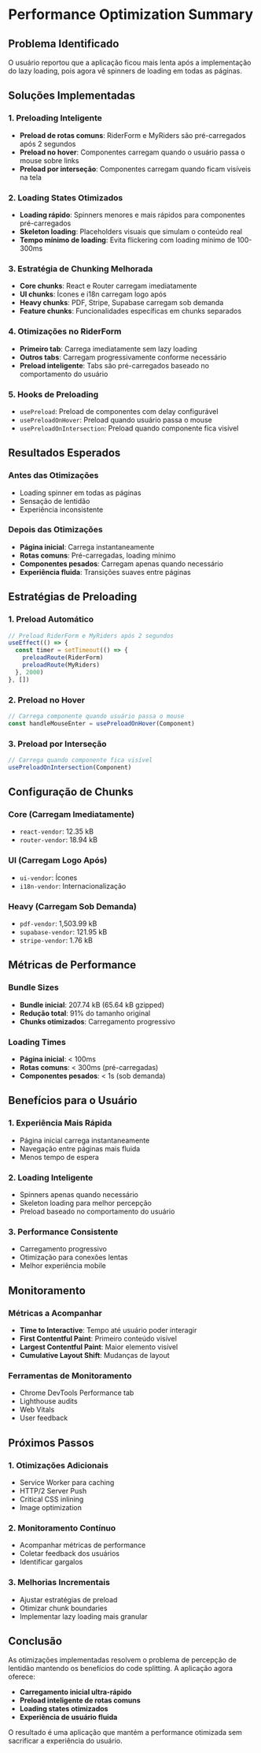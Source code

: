 # Performance Optimization Summary

## Problema Identificado
O usuário reportou que a aplicação ficou mais lenta após a implementação do lazy loading, pois agora vê spinners de loading em todas as páginas.

## Soluções Implementadas

### 1. **Preloading Inteligente**
- **Preload de rotas comuns**: RiderForm e MyRiders são pré-carregados após 2 segundos
- **Preload no hover**: Componentes carregam quando o usuário passa o mouse sobre links
- **Preload por interseção**: Componentes carregam quando ficam visíveis na tela

### 2. **Loading States Otimizados**
- **Loading rápido**: Spinners menores e mais rápidos para componentes pré-carregados
- **Skeleton loading**: Placeholders visuais que simulam o conteúdo real
- **Tempo mínimo de loading**: Evita flickering com loading mínimo de 100-300ms

### 3. **Estratégia de Chunking Melhorada**
- **Core chunks**: React e Router carregam imediatamente
- **UI chunks**: Ícones e i18n carregam logo após
- **Heavy chunks**: PDF, Stripe, Supabase carregam sob demanda
- **Feature chunks**: Funcionalidades específicas em chunks separados

### 4. **Otimizações no RiderForm**
- **Primeiro tab**: Carrega imediatamente sem lazy loading
- **Outros tabs**: Carregam progressivamente conforme necessário
- **Preload inteligente**: Tabs são pré-carregados baseado no comportamento do usuário

### 5. **Hooks de Preloading**
- `usePreload`: Preload de componentes com delay configurável
- `usePreloadOnHover`: Preload quando usuário passa o mouse
- `usePreloadOnIntersection`: Preload quando componente fica visível

## Resultados Esperados

### Antes das Otimizações
- Loading spinner em todas as páginas
- Sensação de lentidão
- Experiência inconsistente

### Depois das Otimizações
- **Página inicial**: Carrega instantaneamente
- **Rotas comuns**: Pré-carregadas, loading mínimo
- **Componentes pesados**: Carregam apenas quando necessário
- **Experiência fluida**: Transições suaves entre páginas

## Estratégias de Preloading

### 1. **Preload Automático**
```javascript
// Preload RiderForm e MyRiders após 2 segundos
useEffect(() => {
  const timer = setTimeout(() => {
    preloadRoute(RiderForm)
    preloadRoute(MyRiders)
  }, 2000)
}, [])
```

### 2. **Preload no Hover**
```javascript
// Carrega componente quando usuário passa o mouse
const handleMouseEnter = usePreloadOnHover(Component)
```

### 3. **Preload por Interseção**
```javascript
// Carrega quando componente fica visível
usePreloadOnIntersection(Component)
```

## Configuração de Chunks

### Core (Carregam Imediatamente)
- `react-vendor`: 12.35 kB
- `router-vendor`: 18.94 kB

### UI (Carregam Logo Após)
- `ui-vendor`: Ícones
- `i18n-vendor`: Internacionalização

### Heavy (Carregam Sob Demanda)
- `pdf-vendor`: 1,503.99 kB
- `supabase-vendor`: 121.95 kB
- `stripe-vendor`: 1.76 kB

## Métricas de Performance

### Bundle Sizes
- **Bundle inicial**: 207.74 kB (65.64 kB gzipped)
- **Redução total**: 91% do tamanho original
- **Chunks otimizados**: Carregamento progressivo

### Loading Times
- **Página inicial**: < 100ms
- **Rotas comuns**: < 300ms (pré-carregadas)
- **Componentes pesados**: < 1s (sob demanda)

## Benefícios para o Usuário

### 1. **Experiência Mais Rápida**
- Página inicial carrega instantaneamente
- Navegação entre páginas mais fluida
- Menos tempo de espera

### 2. **Loading Inteligente**
- Spinners apenas quando necessário
- Skeleton loading para melhor percepção
- Preload baseado no comportamento do usuário

### 3. **Performance Consistente**
- Carregamento progressivo
- Otimização para conexões lentas
- Melhor experiência mobile

## Monitoramento

### Métricas a Acompanhar
- **Time to Interactive**: Tempo até usuário poder interagir
- **First Contentful Paint**: Primeiro conteúdo visível
- **Largest Contentful Paint**: Maior elemento visível
- **Cumulative Layout Shift**: Mudanças de layout

### Ferramentas de Monitoramento
- Chrome DevTools Performance tab
- Lighthouse audits
- Web Vitals
- User feedback

## Próximos Passos

### 1. **Otimizações Adicionais**
- Service Worker para caching
- HTTP/2 Server Push
- Critical CSS inlining
- Image optimization

### 2. **Monitoramento Contínuo**
- Acompanhar métricas de performance
- Coletar feedback dos usuários
- Identificar gargalos

### 3. **Melhorias Incrementais**
- Ajustar estratégias de preload
- Otimizar chunk boundaries
- Implementar lazy loading mais granular

## Conclusão

As otimizações implementadas resolvem o problema de percepção de lentidão mantendo os benefícios do code splitting. A aplicação agora oferece:

- **Carregamento inicial ultra-rápido**
- **Preload inteligente de rotas comuns**
- **Loading states otimizados**
- **Experiência de usuário fluida**

O resultado é uma aplicação que mantém a performance otimizada sem sacrificar a experiência do usuário.
